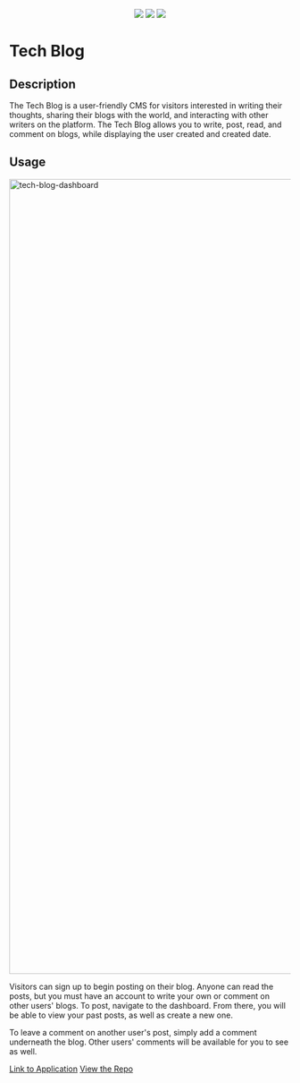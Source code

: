 <p align="center">
<img src="https://forthebadge.com/images/badges/built-with-love.svg">
<img src="https://forthebadge.com/images/badges/certified-elijah-wood.svg">
<img src="https://forthebadge.com/images/badges/powered-by-coffee.svg">
</p>

# Tech Blog

## Description
The Tech Blog is a user-friendly CMS for visitors interested in writing their thoughts, sharing their blogs with the world, and interacting with other writers on the platform. The Tech Blog allows you to write, post, read, and comment on blogs, while displaying the user created and created date. 

## Usage

<img width="1421" alt="tech-blog-dashboard" src="https://github.com/miamreid/tech-blog/assets/124822025/eef869fb-ba92-4c5a-8e6e-1531bef9480c">

Visitors can sign up to begin posting on their blog. Anyone can read the posts, but you must have an account to write your own or comment on other users' blogs. To post, navigate to the dashboard. From there, you will be able to view your past posts, as well as create a new one.

To leave a comment on another user's post, simply add a comment underneath the blog. Other users' comments will be available for you to see as well.

[Link to Application](https://aqueous-earth-47907.herokuapp.com/)
[View the Repo](https://github.com/miamreid/tech-blog)

